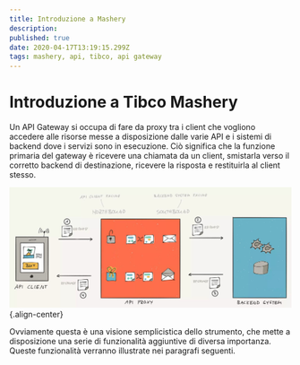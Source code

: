 ```yaml
---
title: Introduzione a Mashery
description: 
published: true
date: 2020-04-17T13:19:15.299Z
tags: mashery, api, tibco, api gateway
---
```


# Introduzione a Tibco Mashery
Un API Gateway si occupa di fare da proxy tra i client che vogliono accedere alle risorse messe a disposizione dalle varie API e i sistemi di backend dove i servizi sono in esecuzione. Ciò significa che la funzione primaria del gateway è ricevere una chiamata da un client, smistarla verso il corretto backend di destinazione, ricevere la risposta e restituirla al client stesso.

![api_gateway.jpg](/mashery/api_gateway.jpg){.align-center}

Ovviamente questa è una visione semplicistica dello strumento, che mette a disposizione una serie di funzionalità aggiuntive di diversa importanza. Queste funzionalità verranno illustrate nei paragrafi seguenti.

